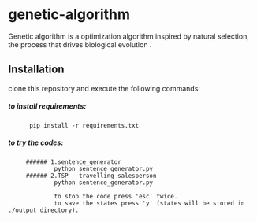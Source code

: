 # genetic-algorithm
Genetic algorithm is a optimization algorithm inspired by natural selection, the process that drives biological evolution .

## Installation
clone this repository and execute the following commands:
   ##### to install requirements:
          pip install -r requirements.txt 
   ##### to try the codes:
         ###### 1.sentence_generator
                 python sentence_generator.py
         ###### 2.TSP - travelling salesperson
                 python sentence_generator.py
                 
                 to stop the code press 'esc' twice.
                 to save the states press 'y' (states will be stored in ./output directory).
